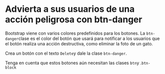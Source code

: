 # Advierta a sus usuarios de una acción peligrosa con btn-danger

Bootstrap viene con varios colores predefinidos para los botones. La `btn-danger`clase es el color del botón que usará para notificar a los usuarios que el botón realiza una acción destructiva, como eliminar la foto de un gato.

Crea un botón con el texto `Delete`y dale la clase `btn-danger`.

Tenga en cuenta que estos botones aún necesitan las clases `btn`y .`btn-block`
